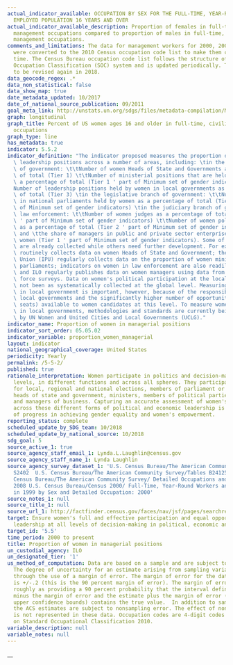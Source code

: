 ```yaml
---
actual_indicator_available: OCCUPATION BY SEX FOR THE FULL-TIME, YEAR-ROUND CIVILIAN
  EMPLOYED POPULATION 16 YEARS AND OVER
actual_indicator_available_description: Proportion of females in full-time, year-round
  management occupations compared to proportion of males in full-time, year-round
  management occupations.
comments_and_limitations: The data for management workers for 2000, 2008, and 2009
  were converted to the 2010 Census occupation code list to make them comparable across
  time. The Census Bureau occupation code list follows the structure of the Standard
  Occupation Classification (SOC) system and is updated periodically. The SOC is expected
  to be revised again in 2018.
data_geocode_regex: .*
data_non_statistical: false
data_show_map: true
date_metadata_updated: 10/2017
date_of_national_source_publication: 09/2011
goal_meta_link: http://unstats.un.org/sdgs/files/metadata-compilation/Metadata-Goal-5.pdf
graph: longitudinal
graph_title: Percent of US women ages 16 and older in full-time, civilian management
  occupations
graph_type: line
has_metadata: true
indicator: 5.5.2
indicator_definition: "The indicator proposed measures the proportion of women in\
  \ leadership positions across a number of areas, including: \tin the executive branch\
  \ of government: \t\tNumber of women Heads of State and Governments as a percentage\
  \ of total (Tier 1) \t\tNumber of ministerial positions that are held by women as\
  \ a percentage of total (Tier 1 ' part of Minimum set of gender indicators) \t\t\
  Number of leadership positions held by women in local governments as a percentage\
  \ of total (Tier 3) \tin the legislative branch of government: \t\tNumber of seats\
  \ in national parliaments held by women as a percentage of total (Tier 1 ' part\
  \ of Minimum set of gender indicators) \tin the judiciary branch of government and\
  \ law enforcement: \t\tNumber of women judges as a percentage of total (Tier 2 -\
  \ ' part of Minimum set of gender indicators) \t\tNumber of women police officers\
  \ as a percentage of total (Tier 2 ' part of Minimum set of gender indicators) ;\
  \ and \tthe share of managers in public and private sector enterprises that are\
  \ women (Tier 1 ' part of Minimum set of gender indicators). Some of these data\
  \ are already collected while others need further development. For example, UN Women\
  \ routinely collects data on women Heads of State and Government; the Inter-Parliamentary\
  \ Union (IPU) regularly collects data on the proportion of women ministers and in\
  \ parliaments; indicators on women in law enforcement are also readily available;\
  \ and ILO regularly publishes data on women managers using data from national labour\
  \ force surveys. Data on women's political participation at the local level have\
  \ not been as systematically collected at the global level. Measuring women's participation\
  \ in local government is important, however, because of the responsibilities of\
  \ local governments and the significantly higher number of opportunities (that is,\
  \ seats) available to women candidates at this level. To measure women's representation\
  \ in local governments, methodologies and standards are currently being developed\
  \ by UN Women and United Cities and Local Governments (UCLG)."
indicator_name: Proportion of women in managerial positions
indicator_sort_order: 05.05.02
indicator_variable: proportion_women_managerial
layout: indicator
national_geographical_coverage: United States
periodicity: Yearly
permalink: /5-5-2/
published: true
rationale_interpretation: Women participate in politics and decision-making at all
  levels, in different functions and across all spheres. They participate as candidates
  for local, regional and national elections, members of parliament or local council,
  heads of state and government, ministers, members of political parties, leaders
  and managers of business. Capturing an accurate assessment of women's representation
  across these different forms of political and economic leadership is a key marker
  of progress in achieving gender equality and women's empowerment.
reporting_status: complete
scheduled_update_by_SDG_team: 10/2018
scheduled_update_by_national_source: 10/2018
sdg_goal: 5
source_active_1: true
source_agency_staff_email_1: Lynda.L.Laughlin@census.gov
source_agency_staff_name_1: Lynda Laughlin
source_agency_survey_dataset_1: 'U.S. Census Bureau/The American Community Survey/Table
  S2402  U.S. Census Bureau/The American Community Survey/Tables B24125, B24126 U.S.
  Census Bureau/The American Community Survey/ Detailed Occupations and Median Earnings:
  2008 U.S. Census Bureau/Census 2000/ Full-Time, Year-Round Workers and Median Earnings
  in 1999 by Sex and Detailed Occupation: 2000'
source_notes_1: null
source_title_1: null
source_url_1: http://factfinder.census.gov/faces/nav/jsf/pages/searchresults.xhtml?refresh=t#none
target: Ensure women's full and effective participation and equal opportunities for
  leadership at all levels of decision-making in political, economic and public life
target_id: '5.5'
time_period: 2000 to present
title: Proportion of women in managerial positions
un_custodial_agency: ILO
un_designated_tier: '1'
us_method_of_computation: Data are based on a sample and are subject to sampling variability.
  The degree of uncertainty for an estimate arising from sampling variability is represented
  through the use of a margin of error. The margin of error for the data provided
  is +/-.2 (this is the 90 percent margin of error). The margin of error can be interpreted
  roughly as providing a 90 percent probability that the interval defined by the estimate
  minus the margin of error and the estimate plus the margin of error (the lower and
  upper confidence bounds) contains the true value.  In addition to sampling variability,
  the ACS estimates are subject to nonsampling error. The effect of nonsampling error
  is not represented in these data. Occupation codes are 4-digit codes and are based
  on Standard Occupational Classification 2010.
variable_description: null
variable_notes: null
---
```


__